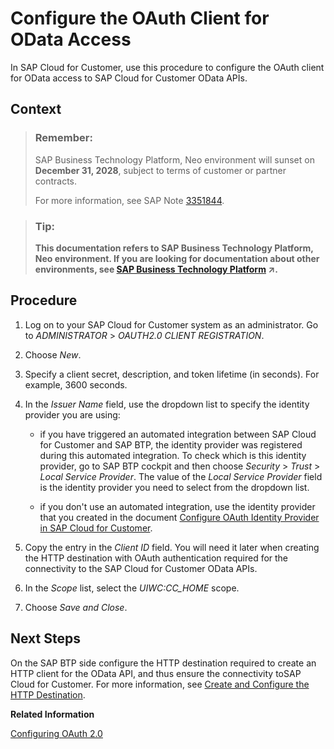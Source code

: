 <!-- loio0ac0dc9b3f3e4a07ba64cbac74a23327 -->

# Configure the OAuth Client for OData Access

In SAP Cloud for Customer, use this procedure to configure the OAuth client for OData access to SAP Cloud for Customer OData APIs.



## Context

> ### Remember:  
> SAP Business Technology Platform, Neo environment will sunset on **December 31, 2028**, subject to terms of customer or partner contracts.
> 
> For more information, see SAP Note [3351844](https://me.sap.com/notes/3351844).

> ### Tip:  
> **This documentation refers to SAP Business Technology Platform, Neo environment. If you are looking for documentation about other environments, see [SAP Business Technology Platform](https://help.sap.com/viewer/65de2977205c403bbc107264b8eccf4b/Cloud/en-US/6a2c1ab5a31b4ed9a2ce17a5329e1dd8.html "SAP Business Technology Platform (SAP BTP) is an integrated offering comprised of the following technology portfolios: application development; process automation; integration; data, analytics, and enterprise planning; artificial intelligence. The platform offers users the ability to turn data into business value, compose end-to-end business processes, connect entire IT landscapes, and personalize, build and extend SAP applications. This reduces the overall total cost of ownership maintaining SAP landscapes and third-party software across end-to-end business processes.") :arrow_upper_right:.**



## Procedure

1.  Log on to your SAP Cloud for Customer system as an administrator. Go to *ADMINISTRATOR* \> *OAUTH2.0 CLIENT REGISTRATION*.

2.  Choose *New*.

3.  Specify a client secret, description, and token lifetime \(in seconds\). For example, 3600 seconds.

4.  In the *Issuer Name* field, use the dropdown list to specify the identity provider you are using:

    -   if you have triggered an automated integration between SAP Cloud for Customer and SAP BTP, the identity provider was registered during this automated integration. To check which is this identity provider, go to SAP BTP cockpit and then choose *Security* \> *Trust* \> *Local Service Provider*. The value of the *Local Service Provider* field is the identity provider you need to select from the dropdown list.

    -   if you don't use an automated integration, use the identity provider that you created in the document [Configure OAuth Identity Provider in SAP Cloud for Customer](configure-oauth-identity-provider-in-sap-cloud-for-customer-ba893b5.md).


5.  Copy the entry in the *Client ID* field. You will need it later when creating the HTTP destination with OAuth authentication required for the connectivity to the SAP Cloud for Customer OData APIs.

6.  In the *Scope* list, select the *UIWC:CC\_HOME* scope.

7.  Choose *Save and Close*.




## Next Steps

On the SAP BTP side configure the HTTP destination required to create an HTTP client for the OData API, and thus ensure the connectivity toSAP Cloud for Customer. For more information, see [Create and Configure the HTTP Destination](create-and-configure-the-http-destination-9292948.md).

**Related Information**  


[Configuring OAuth 2.0](https://help.sap.com/viewer/65de2977205c403bbc107264b8eccf4b/Cloud/en-US/7e658b3e4cea4a79b035d0f1d2798c1f.html)

